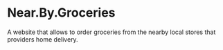 # Near.By.Groceries
A website that allows to order groceries from the nearby local stores that providers home delivery.

